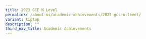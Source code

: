 ```yaml
---
title: 2023 GCE N Level
permalink: /about-us/academic-achievements/2023-gcs-n-level/
variant: tiptap
description: ""
third_nav_title: Academic Achievements
---
```

